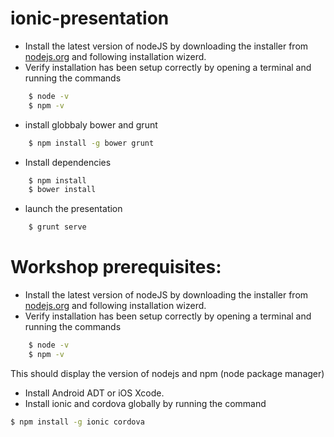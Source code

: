 # ionic-presentation

- Install the latest version of nodeJS by downloading the installer from [nodejs.org](https://nodejs.org/en/) and following installation wizerd.
- Verify installation has been setup correctly by opening a terminal and running the commands

```sh
    $ node -v
    $ npm -v
```

- install globbaly bower and grunt

```sh
    $ npm install -g bower grunt
```

- Install dependencies

```sh
    $ npm install
    $ bower install
```

- launch the presentation

```sh
    $ grunt serve
```

# Workshop prerequisites:

- Install the latest version of nodeJS by downloading the installer from [nodejs.org](https://nodejs.org/en/) and following installation wizerd.
- Verify installation has been setup correctly by opening a terminal and running the commands

```sh
    $ node -v
    $ npm -v
```

   This should display the version of nodejs and npm (node package manager)
- Install Android ADT or iOS Xcode.
- Install ionic and cordova globally by running the command

```sh
$ npm install -g ionic cordova
```

